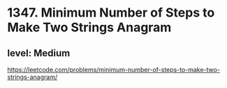 # 1347. Minimum Number of Steps to Make Two Strings Anagram
## level: Medium

https://leetcode.com/problems/minimum-number-of-steps-to-make-two-strings-anagram/

